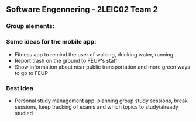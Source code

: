 ## Software Engennering - 2LEIC02 Team 2

### Group elements:

### Some ideas for the mobile app:
- Fitness app to remind the user of walking, drinking water, running...
- Report trash on the ground to FEUP's staff
- Show information about near public transportation and more green ways to go to FEUP

### Best Idea
- Personal study management app: planning group study sessions, break sessions, keep tracking of exams and which topics to study/already studied